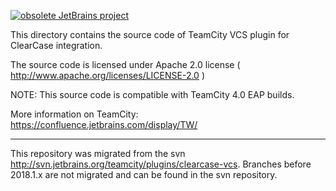 [![obsolete JetBrains project](https://jb.gg/badges/obsolete-flat-square.svg)](https://github.com/JetBrains#jetbrains-on-github)

This directory contains the source code of TeamCity VCS plugin for ClearCase integration.

The source code is licensed under Apache 2.0 license ( http://www.apache.org/licenses/LICENSE-2.0 )

NOTE: This source code is compatible with TeamCity 4.0 EAP builds.

More information on TeamCity: https://confluence.jetbrains.com/display/TW/

---
This repository was migrated from the svn http://svn.jetbrains.org/teamcity/plugins/clearcase-vcs.
Branches before 2018.1.x are not migrated and can be found in the svn repository.
